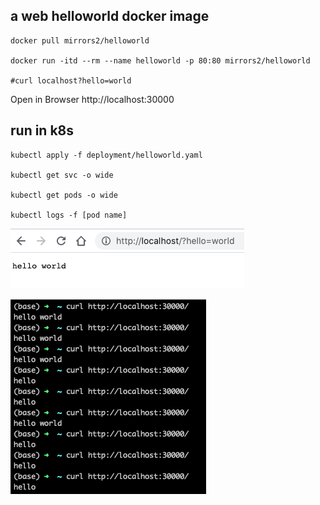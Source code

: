## a web helloworld docker image 

```
docker pull mirrors2/helloworld

docker run -itd --rm --name helloworld -p 80:80 mirrors2/helloworld

#curl localhost?hello=world
```

Open in Browser http://localhost:30000



## run in k8s
```
kubectl apply -f deployment/helloworld.yaml

kubectl get svc -o wide

kubectl get pods -o wide 

kubectl logs -f [pod name] 

```
![](images/helloworld.png)

![](images/helloworld_2.png)
